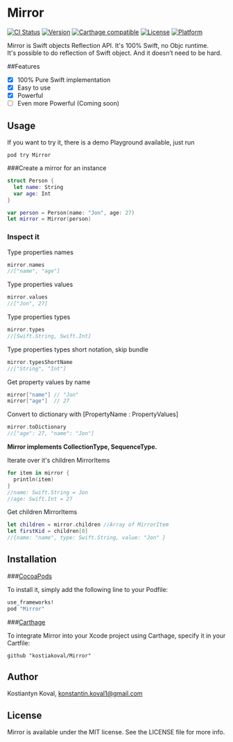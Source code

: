 # Mirror

[![CI Status](http://img.shields.io/travis/kostiakoval/Mirror.svg?style=flat)](https://travis-ci.org/kostiakoval/Mirror)
[![Version](https://img.shields.io/cocoapods/v/Mirror.svg?style=flat)](http://cocoapods.org/pods/Mirror)
[![Carthage compatible](https://img.shields.io/badge/Carthage-compatible-4BC51D.svg?style=flat)](https://github.com/Carthage/Carthage)
[![License](https://img.shields.io/cocoapods/l/Mirror.svg?style=flat)](http://cocoapods.org/pods/Mirror)
[![Platform](https://img.shields.io/cocoapods/p/Mirror.svg?style=flat)](http://cocoapods.org/pods/Mirror)

Mirror is Swift objects Reflection API. It's 100% Swift, no Objc runtime.  
It's possible to do reflection of Swift object. And it doesn’t need to be hard.

##Features
- [x] 100% Pure Swift implementation
- [x] Easy to use
- [x] Powerful
- [ ] Even more Powerful (Coming soon)

## Usage
If you want to try it, there is a demo Playground available, just run 

```
pod try Mirror
```

###Create a mirror for an instance   

```swift
struct Person {
  let name: String
  var age: Int
}

var person = Person(name: "Jon", age: 27)
let mirror = Mirror(person)
```

### Inspect it  

Type properties names  
```swift
mirror.names  
//["name", "age"]
```

Type properties values  
```swift
mirror.values
//["Jon", 27]
```

Type properties types  
```swift
mirror.types
//[Swift.String, Swift.Int]
```

Type properties types short notation, skip bundle  
```swift
mirror.typesShortName
//["String", "Int"]
```

Get property values by name  
```swift 
mirror["name"] // "Jon"
mirror["age"]  // 27
```
Convert to dictionary with [PropertyName : PropertyValues]  
```swift 
mirror.toDictionary
//["age": 27, "name": "Jon"]
```

**Mirror implements CollectionType, SequenceType.**  

Iterate over it's children MirrorItems  
```Swift
for item in mirror {
  println(item)
}
//name: Swift.String = Jon
//age: Swift.Int = 27
```

Get children MirrorItems 
```swift
let children = mirror.children //Array of MirrorItem
let firstKid = children[0]
//{name: "name", type: Swift.String, value: "Jon" }
```

## Installation
###[CocoaPods](http://cocoapods.org)

To install it, simply add the following line to your Podfile:

```ruby
use_frameworks!
pod "Mirror"
```

###[Carthage](https://github.com/Carthage/Carthage)

To integrate Mirror into your Xcode project using Carthage, specify it in your Cartfile:

```
github "kostiakoval/Mirror"
```

## Author

Kostiantyn Koval, konstantin.koval1@gmail.com

## License

Mirror is available under the MIT license. See the LICENSE file for more info.

